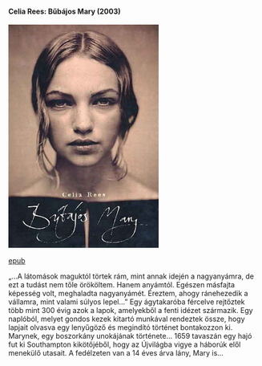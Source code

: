 #### <a name="id_979">Celia Rees: Bűbájos Mary (2003)</a>
<img src="https://github.com/BercziSandor/calibre_lib/raw/main/Celia%20Rees/Bubajos%20Mary%20%28979%29/cover.jpg" alt="cover" width="300"/>

[epub](https://github.com/BercziSandor/calibre_lib/raw/main/Celia%20Rees/Bubajos%20Mary%20%28979%29/Bubajos%20Mary%20-%20Celia%20Rees.epub)
<p class="description">„…A látomások maguktól törtek rám, mint annak idején a nagyanyámra, de ezt a tudást nem tőle örököltem. Hanem anyámtól. Egészen másfajta képesség volt, meghaladta nagyanyámét. Éreztem, ahogy ránehezedik a vállamra, mint valami súlyos lepel…” Egy ágytakaróba fércelve rejtőztek több mint 300 évig azok a lapok, amelyekből a fenti idézet származik. Egy naplóból, melyet gondos kezek kitartó munkával rendeztek össze, hogy lapjait olvasva egy lenyűgöző és megindító történet bontakozzon ki. Marynek, egy boszorkány unokájának története… 1659 tavaszán egy hajó fut ki Southampton kikötőjéből, hogy az Újvilágba vigye a háborúk elől menekülő utasait. A fedélzeten van a 14 éves árva lány, Mary is…</p>

